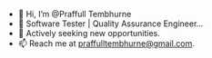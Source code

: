 - 👋 Hi, I’m @Praffull Tembhurne
- 👀  Software Tester | Quality Assurance Engineer...
- 💼 Actively seeking new opportunities.
- 📫 Reach me at praffulltembhurne@gmail.com.

<!---
Welcome to my GitHub profile! I'm a skilled software tester with expertise in quality assurance. I am passionate about ensuring the delivery of high-quality software products that meet customer expectations. I am currently looking for new job opportunities, so if you have any relevant positions available, please feel free to reach out to me at praffulltembhurne@gmail.com.

Let's connect and discuss how we can work together to deliver reliable and top-notch software solutions!
--->
